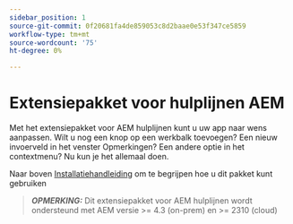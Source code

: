 ```yaml
---
sidebar_position: 1
source-git-commit: 0f20681fa4de859053c8d2baae0e53f347ce5859
workflow-type: tm+mt
source-wordcount: '75'
ht-degree: 0%

---
```


# Extensiepakket voor hulplijnen AEM

Met het extensiepakket voor AEM hulplijnen kunt u uw app naar wens aanpassen. Wilt u nog een knop op een werkbalk toevoegen? Een nieuw invoerveld in het venster Opmerkingen? Een andere optie in het contextmenu? Nu kun je het allemaal doen.

Naar boven [Installatiehandleiding](./integrating_customisations.md) om te begrijpen hoe u dit pakket kunt gebruiken

> **_OPMERKING:_** Dit extensiepakket voor AEM hulplijnen wordt ondersteund met AEM versie >= 4.3 (on-prem) en >= 2310 (cloud)
